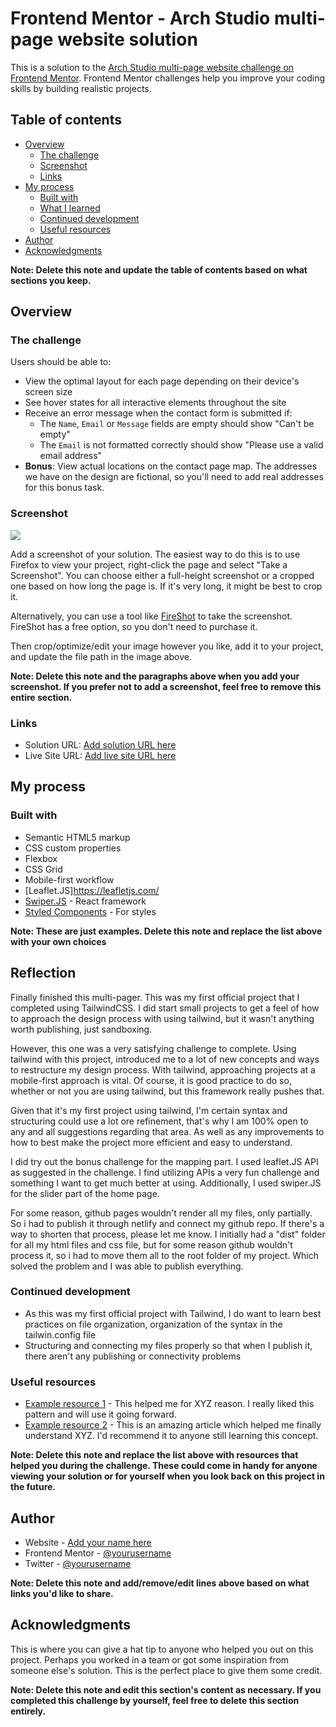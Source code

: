 # Frontend Mentor - Arch Studio multi-page website solution

This is a solution to the [Arch Studio multi-page website challenge on Frontend Mentor](https://www.frontendmentor.io/challenges/arch-studio-multipage-website-wNIbOFYR6). Frontend Mentor challenges help you improve your coding skills by building realistic projects. 

## Table of contents

- [Overview](#overview)
  - [The challenge](#the-challenge)
  - [Screenshot](#screenshot)
  - [Links](#links)
- [My process](#my-process)
  - [Built with](#built-with)
  - [What I learned](#what-i-learned)
  - [Continued development](#continued-development)
  - [Useful resources](#useful-resources)
- [Author](#author)
- [Acknowledgments](#acknowledgments)

**Note: Delete this note and update the table of contents based on what sections you keep.**

## Overview

### The challenge

Users should be able to:

- View the optimal layout for each page depending on their device's screen size
- See hover states for all interactive elements throughout the site
- Receive an error message when the contact form is submitted if:
  - The `Name`, `Email` or `Message` fields are empty should show "Can't be empty"
  - The `Email` is not formatted correctly should show "Please use a valid email address"
- **Bonus**: View actual locations on the contact page map. The addresses we have on the design are fictional, so you'll need to add real addresses for this bonus task.

### Screenshot

![](./screenshot.jpg)

Add a screenshot of your solution. The easiest way to do this is to use Firefox to view your project, right-click the page and select "Take a Screenshot". You can choose either a full-height screenshot or a cropped one based on how long the page is. If it's very long, it might be best to crop it.

Alternatively, you can use a tool like [FireShot](https://getfireshot.com/) to take the screenshot. FireShot has a free option, so you don't need to purchase it. 

Then crop/optimize/edit your image however you like, add it to your project, and update the file path in the image above.

**Note: Delete this note and the paragraphs above when you add your screenshot. If you prefer not to add a screenshot, feel free to remove this entire section.**

### Links

- Solution URL: [Add solution URL here](https://your-solution-url.com)
- Live Site URL: [Add live site URL here](https://your-live-site-url.com)

## My process

### Built with

- Semantic HTML5 markup
- CSS custom properties
- Flexbox
- CSS Grid
- Mobile-first workflow
- [Leaflet.JS]https://leafletjs.com/
- [Swiper.JS](https://nextjs.org/) - React framework
- [Styled Components](https://styled-components.com/) - For styles

**Note: These are just examples. Delete this note and replace the list above with your own choices**

## Reflection

Finally finished this multi-pager. This was my first official project that I completed using TailwindCSS. I did start small projects to get a feel of how to approach the design process with using tailwind, but it wasn't anything worth publishing, just sandboxing. 

However, this one was a very satisfying challenge to complete. Using tailwind with this project, introduced me to a lot of new concepts and ways to restructure my design process. With tailwind, approaching projects at a mobile-first approach is vital. Of course, it is good practice to do so, whether or not you are using tailwind, but this framework really pushes that. 

Given that it's my first project using tailwind, I'm certain syntax and structuring could use a lot ore refinement, that's why I am 100% open to any and all suggestions regarding that area. As well as any improvements to how to best make the project more efficient and easy to understand. 

I did try out the bonus challenge for the mapping part. I used leaflet.JS API as suggested in the challenge. I find utilizing APIs a very fun challenge and something I want to get much better at using. Additionally, I used swiper.JS for the slider part of the home page. 

For some reason, github pages wouldn't render all my files, only partially. So i had to publish it through netlify and connect my github repo. If there's a way to shorten that process, please let me know. I initially had a "dist" folder for all my html files and css file, but for some reason github wouldn't process it, so i had to move them all to the root folder of my project. Which solved the problem and I was able to publish everything. 

### Continued development

- As this was my first official project with Tailwind, I do want to learn best practices on file organization, organization of the syntax in the tailwin.config file
- Structuring and connecting my files properly so that when I publish it, there aren't any publishing or connectivity problems



### Useful resources

- [Example resource 1](https://www.example.com) - This helped me for XYZ reason. I really liked this pattern and will use it going forward.
- [Example resource 2](https://www.example.com) - This is an amazing article which helped me finally understand XYZ. I'd recommend it to anyone still learning this concept.

**Note: Delete this note and replace the list above with resources that helped you during the challenge. These could come in handy for anyone viewing your solution or for yourself when you look back on this project in the future.**

## Author

- Website - [Add your name here](https://www.your-site.com)
- Frontend Mentor - [@yourusername](https://www.frontendmentor.io/profile/yourusername)
- Twitter - [@yourusername](https://www.twitter.com/yourusername)

**Note: Delete this note and add/remove/edit lines above based on what links you'd like to share.**

## Acknowledgments

This is where you can give a hat tip to anyone who helped you out on this project. Perhaps you worked in a team or got some inspiration from someone else's solution. This is the perfect place to give them some credit.

**Note: Delete this note and edit this section's content as necessary. If you completed this challenge by yourself, feel free to delete this section entirely.**
